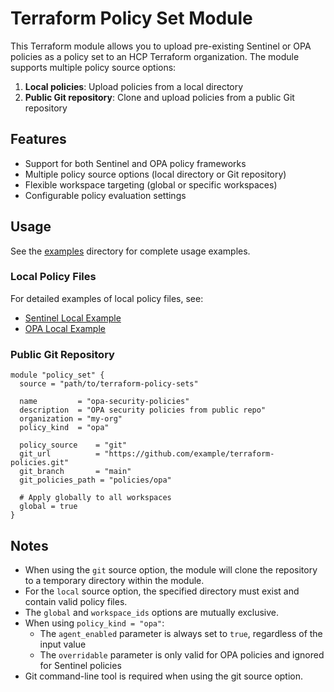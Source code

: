# Terraform Policy Set Module

This Terraform module allows you to upload pre-existing Sentinel or OPA policies as a policy set to an HCP Terraform organization. The module supports multiple policy source options:

1. **Local policies**: Upload policies from a local directory
2. **Public Git repository**: Clone and upload policies from a public Git repository

## Features

- Support for both Sentinel and OPA policy frameworks
- Multiple policy source options (local directory or Git repository)
- Flexible workspace targeting (global or specific workspaces)
- Configurable policy evaluation settings

## Usage

See the [examples](./examples) directory for complete usage examples.

### Local Policy Files

For detailed examples of local policy files, see:
- [Sentinel Local Example](./examples/sentinel-local)
- [OPA Local Example](./examples/opa-local)

### Public Git Repository

```hcl
module "policy_set" {
  source = "path/to/terraform-policy-sets"

  name         = "opa-security-policies"
  description  = "OPA security policies from public repo"
  organization = "my-org"
  policy_kind  = "opa"
  
  policy_source    = "git"
  git_url          = "https://github.com/example/terraform-policies.git"
  git_branch       = "main"
  git_policies_path = "policies/opa"
  
  # Apply globally to all workspaces
  global = true
}
```

## Notes

- When using the `git` source option, the module will clone the repository to a temporary directory within the module.
- For the `local` source option, the specified directory must exist and contain valid policy files.
- The `global` and `workspace_ids` options are mutually exclusive.
- When using `policy_kind = "opa"`:
  - The `agent_enabled` parameter is always set to `true`, regardless of the input value
  - The `overridable` parameter is only valid for OPA policies and ignored for Sentinel policies
- Git command-line tool is required when using the git source option.
